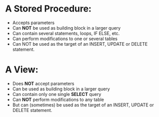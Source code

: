 # A Stored Procedure:

- Accepts parameters
- Can **NOT** be used as building block in a larger query
- Can contain several statements, loops, IF ELSE, etc.
- Can perform modifications to one or several tables
- Can NOT be used as the target of an INSERT, UPDATE or DELETE statement.

# A View:

- Does **NOT** accept parameters
- Can be used as building block in a larger query
- Can contain only one single **SELECT** query
- Can **NOT** perform modifications to any table
- But can (sometimes) be used as the target of an INSERT, UPDATE or DELETE statement.